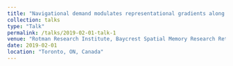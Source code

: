 ```yaml
---
title: "Navigational demand modulates representational gradients along the human hippocampal longitudinal axis."
collection: talks
type: "Talk"
permalink: /talks/2019-02-01-talk-1
venue: "Rotman Research Institute, Baycrest Spatial Memory Research Retreat"
date: 2019-02-01
location: "Toronto, ON, Canada"
---
```


